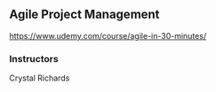 ## Agile Project Management

https://www.udemy.com/course/agile-in-30-minutes/

### Instructors

Crystal Richards
